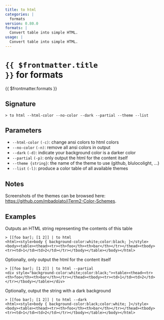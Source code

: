 ```yaml
---
title: to html
categories: |
  formats
version: 0.80.0
formats: |
  Convert table into simple HTML.
usage: |
  Convert table into simple HTML.
---
```


# <code>{{ $frontmatter.title }}</code> for formats

<div class='command-title'>{{ $frontmatter.formats }}</div>

## Signature

```> to html --html-color --no-color --dark --partial --theme --list```

## Parameters

 -  `--html-color` `(-c)`: change ansi colors to html colors
 -  `--no-color` `(-n)`: remove all ansi colors in output
 -  `--dark` `(-d)`: indicate your background color is a darker color
 -  `--partial` `(-p)`: only output the html for the content itself
 -  `--theme {string}`: the name of the theme to use (github, blulocolight, ...)
 -  `--list` `(-l)`: produce a color table of all available themes

## Notes
Screenshots of the themes can be browsed here: https://github.com/mbadolato/iTerm2-Color-Schemes.
## Examples

Outputs an  HTML string representing the contents of this table
```shell
> [[foo bar]; [1 2]] | to html
<html><style>body { background-color:white;color:black; }</style><body><table><thead><tr><th>foo</th><th>bar</th></tr></thead><tbody><tr><td>1</td><td>2</td></tr></tbody></table></body></html>
```

Optionally, only output the html for the content itself
```shell
> [[foo bar]; [1 2]] | to html --partial
<div style="background-color:white;color:black;"><table><thead><tr><th>foo</th><th>bar</th></tr></thead><tbody><tr><td>1</td><td>2</td></tr></tbody></table></div>
```

Optionally, output the string with a dark background
```shell
> [[foo bar]; [1 2]] | to html --dark
<html><style>body { background-color:black;color:white; }</style><body><table><thead><tr><th>foo</th><th>bar</th></tr></thead><tbody><tr><td>1</td><td>2</td></tr></tbody></table></body></html>
```
